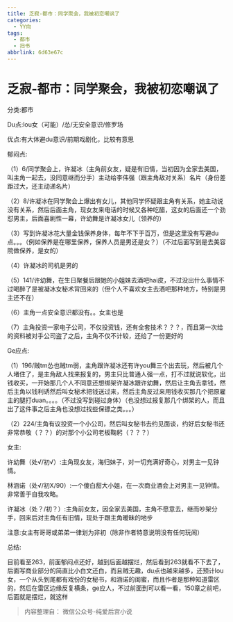 ```yaml
---
title: 乏寂-都市：同学聚会，我被初恋嘲讽了
categories:
  - YY向
tags:
  - 都市
  - 扫书
abbrlink: 6d63e67c
---
```

# 乏寂-都市：同学聚会，我被初恋嘲讽了
分类:都市

Du点:lou女（可能）/怂/无安全意识/修罗场

优点:有大体避du意识/前期戏剧化，比较有意思

郁闷点:

（1）6/同学聚会上，许凝冰（主角前女友，疑是有旧情，当初因为全家去美国，叫主角一起去，没同意继而分手）主动给李伟强（跟主角敌对关系）名片（身份差距过大，还主动递名片）

（2）8/许凝冰在同学聚会上爆出有女儿，其他同学怀疑跟主角有关系，她主动说没有关系，然后后面主角，现女友来电话的时候又各种吃醋，这女的后面还一个劲怼男主，后面喜剧性一幕，许幼舞是许凝冰女儿（领养的）

（3）写到许凝冰花大量金钱保养身体，每年不下于百万，但是这里没有写避du点。。。（例如保养是在哪里保养，保养人员是男还是女？）（不过后面写到是去美容院做保养，是女的）

（4）许凝冰的司机是男的

（5）141/许幼舞，在生日聚餐后跟她的小姐妹去酒吧hai皮，不过没出什么事情不过喝醉了是被凝冰女秘术背回来的（但个人不喜欢女主去酒吧那种地方，特别是男主还不在）

（6）主角一点安全意识都没有。。女主也是

（7）主角投资一家电子公司，不仅投资钱，还有全套技术？？？，而且第一次给的资料被对手公司盗了之后，主角不仅不计较，还给了一份更好的

Ge应点:

（1）196/贼tm怂也贼tm弱，主角跟许凝冰还有许you舞三个出去玩，然后被几个人堵住了，是主角敌人找来报复的，男主只比普通人强一点，打不过就说软化，出钱收买，一开始那几个人不同意还想绑架许凝冰跟许幼舞，然后让主角去拿钱，然后主角以钱利诱然后叫女秘术把钱送过来，然后主角反过来用钱收买那几个把原雇主的腿打duan。。。。（不过没写到碰过身体）（也没想过报复那几个绑架的人，而且出了这件事之后主角也没想过找些保镖之类。。。）

（2）224/主角有议投资一个小公司，然后叫女秘书去约见面谈，约好后女秘书还非常恭敬（？？）的对那个小公司老板鞠躬（？？？）

女主:

许幼舞（处√/初√）:主角现女友，海归妹子，对一切充满好奇心，对男主一见钟情。

林涵诺（处√/初X/90）:一个傻白甜大小姐，在一次商业酒会上对男主一见钟情。非常善于自我攻略。

许凝冰（处？/初？）:主角前女友，因全家去美国，主角不愿意去，继而吵架分手，回来后对主角任有旧情，现处于跟主角暧昧的地步

注意:女主有哥哥或弟弟一律划为非初（除非作者特意说明没有任何玩闹）

总结:

目前看至263，前面郁闷点还好，越到后面越摆烂，然后看到263就看不下去了，后面写商业部分的简直比小白文还白，而且贼无趣，du点也越来越多，还预计lou女，一个从头到尾都有戏份的女秘书，和涵诺的闺蜜，而且作者是那种知道雷区的，然后在雷区边缘反复横条，ge应人，不过前面到可以看一看，150章之前吧，后面就是摆烂，就这样


> 内容整理自： 微信公众号-纯爱后宫小说